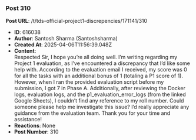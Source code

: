 ### Post 310
**Post URL**: /t/tds-official-project1-discrepencies/171141/310
- **ID**: 616038
- **Author**: Santosh Sharma (Santoshsharma)
- **Created At**: 2025-04-06T11:56:39.048Z
- **Content**:  
  Respected Sir,
I hope you’re all doing well. I’m writing regarding my Project 1 evaluation, as I’ve encountered a discrepancy that I’d like some help with.
According to the evaluation email I received, my score was 0 for all the tasks with an additional bonus of 1 (totaling a P1 score of 1). However, when I ran the provided evaluation script before my submission, I got 7 in Phase A. Additionally, after reviewing the Docker logs, evaluation logs, and the p1_evaluation_error_logs (from the linked Google Sheets), I couldn’t find any reference to my roll number.
Could someone please help me investigate this issue? I’d really appreciate any guidance from the evaluation team.
Thank you for your time and assistance!
- **Reactions**: None
- **Post Number**: 310

